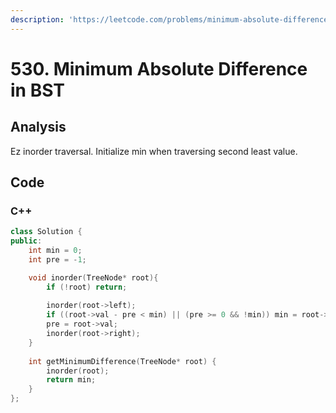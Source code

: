 ```yaml
---
description: 'https://leetcode.com/problems/minimum-absolute-difference-in-bst/'
---
```


# 530. Minimum Absolute Difference in BST

## Analysis

Ez inorder traversal. Initialize min when traversing second least value.

## Code

### C++ 

```cpp
class Solution {
public:
    int min = 0;
    int pre = -1;

    void inorder(TreeNode* root){
        if (!root) return;
        
        inorder(root->left);
        if ((root->val - pre < min) || (pre >= 0 && !min)) min = root->val - pre; 
        pre = root->val;
        inorder(root->right);
    }
    
    int getMinimumDifference(TreeNode* root) {
        inorder(root);
        return min;
    }
};
```

